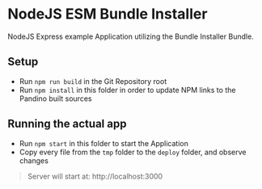 # NodeJS ESM Bundle Installer

NodeJS Express example Application utilizing the Bundle Installer Bundle.

## Setup
- Run `npm run build` in the Git Repository root
- Run `npm install` in this folder in order to update NPM links to the Pandino built sources

## Running the actual app
- Run `npm start` in this folder to start the Application
- Copy every file from the `tmp` folder to the `deploy` folder, and observe changes

> Server will start at: http://localhost:3000
